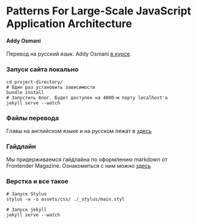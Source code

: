 # Patterns For Large-Scale JavaScript Application Architecture
#### Addy Osmani

Перевод на русский язык. Addy Osmani [в курсе][1].

### Запуск сайта локально

    
    cd project-directory/
    # Один раз установить зависимости
    bundle install
    # Запустить блог. Будет доступен на 4000-м порту localhost'а
    jekyll serve --watch


### Файлы перевода

Главы на английском языке и на русском лежат в [здесь][2]

### Гайдлайн

Мы придерживаемся гайдлайна по оформлению markdown от Frontender Magazine.
Ознакомиться с ним можно [здесь][3]



### Верстка и все такое

    # Запуск Stylus
    stylus -w -o assets/css/ ./_stylus/main.styl

    # Запуск jekyll
    jekyll serve --watch


[1]: https://twitter.com/addyosmani/status/415195066895171584
[2]: https://github.com/shuvalov-anton/Patterns-For-Large-Scale-JavaScript-Application-Architecture/tree/gh-pages/_includes/translation
[3]: https://github.com/FMRobot/FM-guidelines
